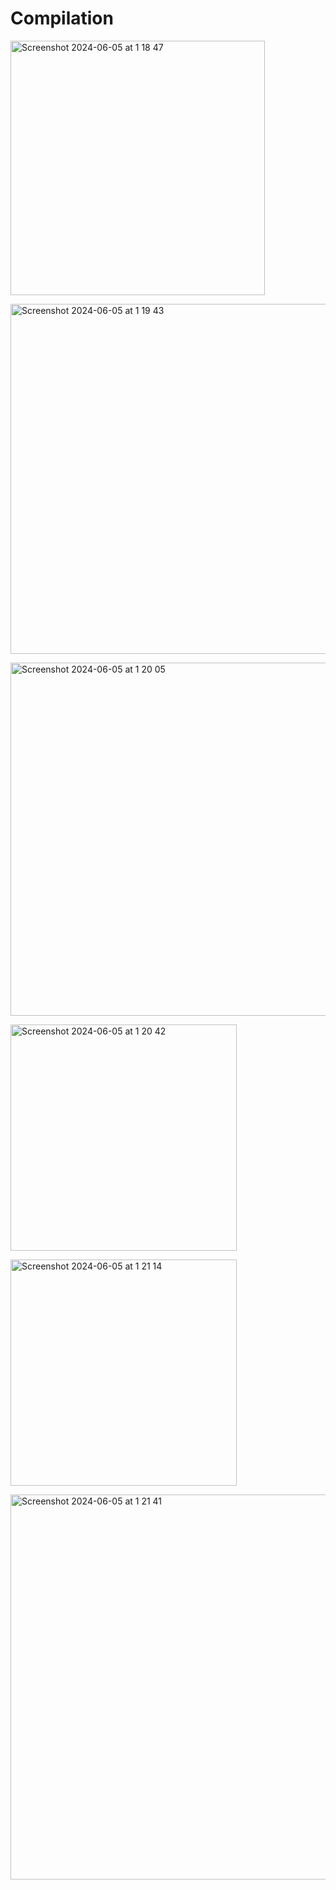 # Compilation

<img width="407" alt="Screenshot 2024-06-05 at 1 18 47" src="https://github.com/Afdal-B/Compilation/assets/159702730/40b7f94a-fc71-4e8d-9ab7-3dbf124c89d2"> </br>

<img width="560" alt="Screenshot 2024-06-05 at 1 19 43" src="https://github.com/Afdal-B/Compilation/assets/159702730/b0ec16bc-c97c-44d5-b317-7427c91edbe9"> </br>

<img width="565" alt="Screenshot 2024-06-05 at 1 20 05" src="https://github.com/Afdal-B/Compilation/assets/159702730/bf28da50-4b0e-49bb-8f38-5d8eba5ccd5a"> </br>

<img width="362" alt="Screenshot 2024-06-05 at 1 20 42" src="https://github.com/Afdal-B/Compilation/assets/159702730/c1d908c5-04be-46e9-a502-1293038a69c7"> </br>

<img width="362" alt="Screenshot 2024-06-05 at 1 21 14" src="https://github.com/Afdal-B/Compilation/assets/159702730/e6859a5f-b8d6-4a77-892b-3c698395604a"> </br>

<img width="616" alt="Screenshot 2024-06-05 at 1 21 41" src="https://github.com/Afdal-B/Compilation/assets/159702730/2b932f5c-638d-4d36-8d0b-fbb727b96a3b">
